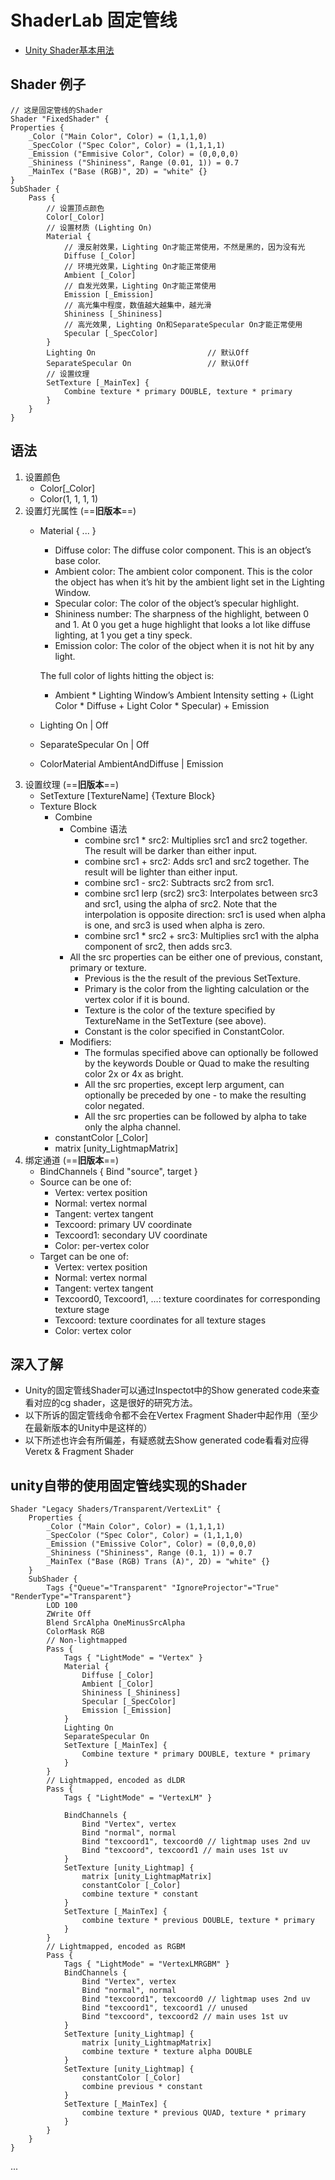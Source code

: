 # ShaderLab 固定管线

* [Unity Shader基本用法](https://github.com/fankidark/blog/blob/master/themes/shaderlab/shader_note001.md)

## Shader 例子
    // 这是固定管线的Shader
    Shader "FixedShader" {
    Properties {
        _Color ("Main Color", Color) = (1,1,1,0)
        _SpecColor ("Spec Color", Color) = (1,1,1,1)
        _Emission ("Emmisive Color", Color) = (0,0,0,0)
        _Shininess ("Shininess", Range (0.01, 1)) = 0.7
        _MainTex ("Base (RGB)", 2D) = "white" {}
    }
    SubShader {
        Pass {
            // 设置顶点颜色
            Color[_Color]
            // 设置材质 (Lighting On)
            Material {
                // 漫反射效果，Lighting On才能正常使用，不然是黑的，因为没有光
                Diffuse [_Color]
                // 环境光效果，Lighting On才能正常使用
                Ambient [_Color]
                // 自发光效果，Lighting On才能正常使用
                Emission [_Emission]
                // 高光集中程度，数值越大越集中，越光滑
                Shininess [_Shininess]
                // 高光效果, Lighting On和SeparateSpecular On才能正常使用
                Specular [_SpecColor]
            }
            Lighting On                         // 默认Off
            SeparateSpecular On                 // 默认Off
            // 设置纹理
            SetTexture [_MainTex] {
                Combine texture * primary DOUBLE, texture * primary
            }
        }
    }

## 语法
1. 设置颜色
    - Color[_Color]
    - Color(1, 1, 1, 1)
2. 设置灯光属性 (==**旧版本**==)
    - Material { ... }
        - Diffuse color: The diffuse color component. This is an object’s base color.
        - Ambient color: The ambient color component. This is the color the object has when it’s hit by the ambient light set in the Lighting Window.
        - Specular color: The color of the object’s specular highlight.
        - Shininess number: The sharpness of the highlight, between 0 and 1. At 0 you get a huge highlight that looks a lot like diffuse lighting, at 1 you get a tiny speck.
        - Emission color: The color of the object when it is not hit by any light.
        
        The full color of lights hitting the object is:
        - Ambient * Lighting Window’s Ambient Intensity setting + (Light Color * Diffuse + Light Color * Specular) + Emission
    - Lighting On | Off
    - SeparateSpecular On | Off
    - ColorMaterial AmbientAndDiffuse | Emission
3. 设置纹理 (==**旧版本**==)
    - SetTexture [TextureName] {Texture Block}
    - Texture Block
        - Combine
            - Combine 语法
                - combine src1 * src2: Multiplies src1 and src2 together. The result will be darker than either input.
                - combine src1 + src2: Adds src1 and src2 together. The result will be lighter than either input.
                - combine src1 - src2: Subtracts src2 from src1.
                - combine src1 lerp (src2) src3: Interpolates between src3 and src1, using the alpha of src2. Note that the interpolation is opposite direction: src1 is used when alpha is one, and src3 is used when alpha is zero.
                - combine src1 * src2 + src3: Multiplies src1 with the alpha component of src2, then adds src3.
            - All the src properties can be either one of previous, constant, primary or texture.
                - Previous is the the result of the previous SetTexture.
                - Primary is the color from the lighting calculation or the vertex color if it is bound.
                - Texture is the color of the texture specified by TextureName in the SetTexture (see above).
                - Constant is the color specified in ConstantColor.
            - Modifiers:
                - The formulas specified above can optionally be followed by the keywords Double or Quad to make the resulting color 2x or 4x as bright.
                - All the src properties, except lerp argument, can optionally be preceded by one - to make the resulting color negated.
                - All the src properties can be followed by alpha to take only the alpha channel.
        - constantColor [_Color]
        - matrix [unity_LightmapMatrix]
4. 绑定通道 (==**旧版本**==)
    - BindChannels { Bind "source", target }
    - Source can be one of:
        - Vertex: vertex position
        - Normal: vertex normal
        - Tangent: vertex tangent
        - Texcoord: primary UV coordinate
        - Texcoord1: secondary UV coordinate
        - Color: per-vertex color
    - Target can be one of:
        - Vertex: vertex position
        - Normal: vertex normal
        - Tangent: vertex tangent
        - Texcoord0, Texcoord1, …: texture coordinates for corresponding texture stage
        - Texcoord: texture coordinates for all texture stages
        - Color: vertex color

## 深入了解
- Unity的固定管线Shader可以通过Inspectot中的Show generated code来查看对应的cg shader，这是很好的研究方法。
- 以下所诉的固定管线命令都不会在Vertex Fragment Shader中起作用（至少在最新版本的Unity中是这样的）
- 以下所述也许会有所偏差，有疑惑就去Show generated code看看对应得Veretx & Fragment Shader

## unity自带的使用固定管线实现的Shader
    Shader "Legacy Shaders/Transparent/VertexLit" {
        Properties {
            _Color ("Main Color", Color) = (1,1,1,1)
            _SpecColor ("Spec Color", Color) = (1,1,1,0)
            _Emission ("Emissive Color", Color) = (0,0,0,0)
            _Shininess ("Shininess", Range (0.1, 1)) = 0.7
            _MainTex ("Base (RGB) Trans (A)", 2D) = "white" {}
        }
        SubShader {
            Tags {"Queue"="Transparent" "IgnoreProjector"="True" "RenderType"="Transparent"}
            LOD 100
            ZWrite Off
            Blend SrcAlpha OneMinusSrcAlpha 
            ColorMask RGB
            // Non-lightmapped
            Pass {
                Tags { "LightMode" = "Vertex" }
                Material {
                    Diffuse [_Color]
                    Ambient [_Color]
                    Shininess [_Shininess]
                    Specular [_SpecColor]
                    Emission [_Emission]    
                }
                Lighting On
                SeparateSpecular On
                SetTexture [_MainTex] {
                    Combine texture * primary DOUBLE, texture * primary
                } 
            }
            // Lightmapped, encoded as dLDR
            Pass {
                Tags { "LightMode" = "VertexLM" }
                
                BindChannels {
                    Bind "Vertex", vertex
                    Bind "normal", normal
                    Bind "texcoord1", texcoord0 // lightmap uses 2nd uv
                    Bind "texcoord", texcoord1 // main uses 1st uv
                }
                SetTexture [unity_Lightmap] {
                    matrix [unity_LightmapMatrix]
                    constantColor [_Color]
                    combine texture * constant
                }
                SetTexture [_MainTex] {
                    combine texture * previous DOUBLE, texture * primary
                }
            }
            // Lightmapped, encoded as RGBM
            Pass {
                Tags { "LightMode" = "VertexLMRGBM" }
                BindChannels {
                    Bind "Vertex", vertex
                    Bind "normal", normal
                    Bind "texcoord1", texcoord0 // lightmap uses 2nd uv
                    Bind "texcoord1", texcoord1 // unused
                    Bind "texcoord", texcoord2 // main uses 1st uv
                }
                SetTexture [unity_Lightmap] {
                    matrix [unity_LightmapMatrix]
                    combine texture * texture alpha DOUBLE
                }
                SetTexture [unity_Lightmap] {
                    constantColor [_Color]
                    combine previous * constant
                }
                SetTexture [_MainTex] {
                    combine texture * previous QUAD, texture * primary
                }
            }
        }
    }

...
